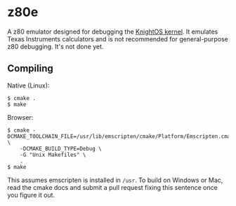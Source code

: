 # z80e

A z80 emulator designed for debugging the [KnightOS kernel](https://github.com/KnightSoft/kernel). It emulates Texas Instruments calculators and is not recommended for general-purpose z80 debugging.
It's not done yet.

## Compiling

Native (Linux):

    $ cmake .
    $ make

Browser:

    $ cmake -DCMAKE_TOOLCHAIN_FILE=/usr/lib/emscripten/cmake/Platform/Emscripten.cmake \
        -DCMAKE_BUILD_TYPE=Debug \
        -G "Unix Makefiles" \
        .
    $ make

This assumes emscripten is installed in `/usr`. To build on Windows or Mac, read the cmake docs and
submit a pull request fixing this sentence once you figure it out.
